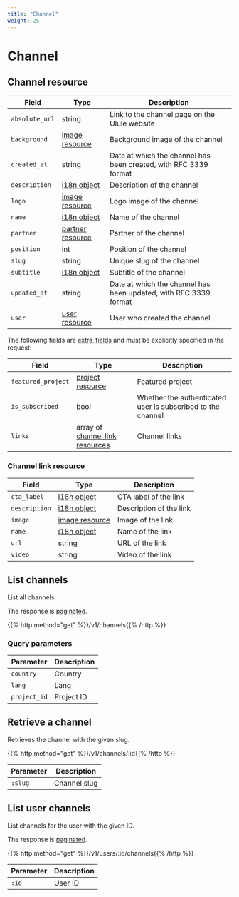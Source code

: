 ```yaml
---
title: "Channel"
weight: 25
---
```


# Channel

## Channel resource

| Field          | Type                         | Description                                                      |
| -------------- | ---------------------------- | ---------------------------------------------------------------- |
| `absolute_url` | string                       | Link to the channel page on the Ulule website                    |
| `background`   | [image resource](#image)     | Background image of the channel                                  |
| `created_at`   | string                       | Date at which the channel has been created, with RFC 3339 format |
| `description`  | [i18n object](#i18n)         | Description of the channel                                       |
| `logo`         | [image resource](#image)     | Logo image of the channel                                        |
| `name`         | [i18n object](#i18n)         | Name of the channel                                              |
| `partner`      | [partner resource](#partner) | Partner of the channel                                           |
| `position`     | int                          | Position of the channel                                          |
| `slug`         | string                       | Unique slug of the channel                                       |
| `subtitle`     | [i18n object](#i18n)         | Subtitle of the channel                                          |
| `updated_at`   | string                       | Date at which the channel has been updated, with RFC 3339 format |
| `user`         | [user resource](#user)       | User who created the channel                                     |

The following fields are [extra_fields](#extra-fields) and must be explicitly specified in the request:

| Field              | Type                                                      | Description                                                 |
| ------------------ | --------------------------------------------------------- | ----------------------------------------------------------- |
| `featured_project` | [project resource](#project-resource)                     | Featured project                                            |
| `is_subscribed`    | bool                                                      | Whether the authenticated user is subscribed to the channel |
| `links`            | array of [channel link resources](#channel-link-resource) | Channel links                                               |

### Channel link resource

| Field         | Type                     | Description             |
| ------------- | ------------------------ | ----------------------- |
| `cta_label`   | [i18n object](#i18n)     | CTA label of the link   |
| `description` | [i18n object](#i18n)     | Description of the link |
| `image`       | [image resource](#image) | Image of the link    |
| `name`        | [i18n object](#i18n)     | Name of the link        |
| `url`         | string                   | URL of the link         |
| `video`       | string                   | Video of the link       |

## List channels

List all channels.

The response is [paginated](#pagination).

{{% http method="get" %}}/v1/channels{{% /http %}}

### Query parameters

| Parameter    | Description |
| ------------ | ----------- |
| `country`    | Country     |
| `lang`       | Lang        |
| `project_id` | Project ID  |

## Retrieve a channel

Retrieves the channel with the given slug.

{{% http method="get" %}}/v1/channels/:id{{% /http %}}

| Parameter | Description  |
| --------- | ------------ |
| `:slug`   | Channel slug |

## List user channels

List channels for the user with the given ID.

The response is [paginated](#pagination).

{{% http method="get" %}}/v1/users/:id/channels{{% /http %}}

| Parameter | Description |
| --------- | ----------- |
| `:id`     | User ID     |
